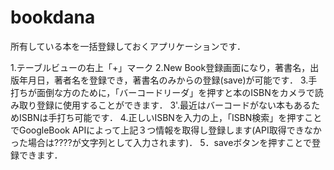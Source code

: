 # bookdana
所有している本を一括登録しておくアプリケーションです．

1.テーブルビューの右上「+」マーク
2.New Book登録画面になり，著書名，出版年月日，著者名を登録でき，著書名のみからの登録(save)が可能です．
3.手打ちが面倒な方のために，「バーコードリーダ」を押すと本のISBNをカメラで読み取り登録に使用することができます．
3'.最近はバーコードがない本もあるためISBNは手打ち可能です．
4.正しいISBNを入力の上，「ISBN検索」を押すことでGoogleBook APIによって上記３つ情報を取得し登録します(API取得できなかった場合は????が文字列として入力されます)．
5．saveボタンを押すことで登録できます．
